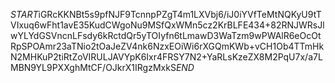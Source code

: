 $START$iGRcKKNBt5s9pfNJF9TcnnpPZgT4m1LXVbj6/iJ0iYVfTeMtNQKyU9tTVIxuq6wFht1avE35KudCWgoNu9MSfQxWMn5cz2KrBLFE434+82RNJWRsJlwYLYdGSVncnLFsdy6kRctdQr5yTOIyfn6tLmawD3WaTzm9wPWAlR6eOcOtRpSPOAmr23aTNio2tOaJeZV4nk6NzxEOiWi6rXGQmKWb+vCH1Ob4TTmHkN2MHKuP2tiRtZoVIRULJAVYpK6Ixr4FRSY7N2+YaRLsKzeZX8M2PqU7x/a7LMBN9YL9PXXghMtCF/OJkrX1IRgzMxkS$END$